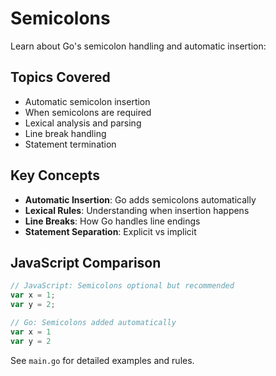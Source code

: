 # Semicolons

Learn about Go's semicolon handling and automatic insertion:

## Topics Covered
- Automatic semicolon insertion
- When semicolons are required
- Lexical analysis and parsing
- Line break handling
- Statement termination

## Key Concepts
- **Automatic Insertion**: Go adds semicolons automatically
- **Lexical Rules**: Understanding when insertion happens
- **Line Breaks**: How Go handles line endings
- **Statement Separation**: Explicit vs implicit

## JavaScript Comparison
```javascript
// JavaScript: Semicolons optional but recommended
var x = 1;
var y = 2;

// Go: Semicolons added automatically
var x = 1
var y = 2
```

See `main.go` for detailed examples and rules.
